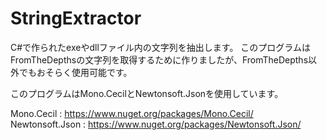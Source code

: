 # StringExtractor

C#で作られたexeやdllファイル内の文字列を抽出します。
このプログラムはFromTheDepthsの文字列を取得するために作りましたが、FromTheDepths以外でもおそらく使用可能です。

このプログラムはMono.CecilとNewtonsoft.Jsonを使用しています。

Mono.Cecil : https://www.nuget.org/packages/Mono.Cecil/  
Newtonsoft.Json : https://www.nuget.org/packages/Newtonsoft.Json/
